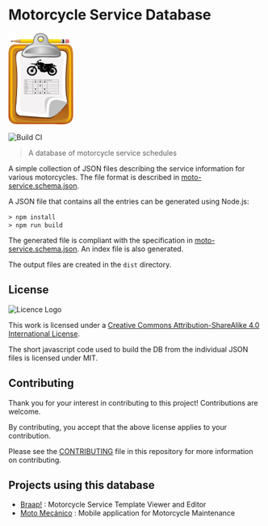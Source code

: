 # Motorcycle Service Database

![Motorcycle Service DB](logo/moto-service-db-small.png)

![Build CI](https://github.com/ramblenride/motorcycle-service-db/workflows/Build%20CI/badge.svg)

> A database of motorcycle service schedules

A simple collection of JSON files describing the service information for various motorcycles. The file format is described in [moto-service.schema.json](src/moto-service.schema.json).

A JSON file that contains all the entries can be generated using Node.js:

```shell
> npm install
> npm run build
```

The generated file is compliant with the specification in [moto-service.schema.json](src/moto-service.schema.json). An index file is also generated.

The output files are created in the ```dist``` directory.

## License

![Licence Logo](https://i.creativecommons.org/l/by-sa/4.0/88x31.png)

This work is licensed under a [Creative Commons Attribution-ShareAlike 4.0 International License](http://creativecommons.org/licenses/by-sa/4.0/).

The short javascript code used to build the DB from the individual JSON files is licensed under MIT.

## Contributing

Thank you for your interest in contributing to this project! Contributions are welcome.

By contributing, you accept that the above license applies to your contribution.

Please see the [CONTRIBUTING](CONTRIBUTING.md) file in this repository for more information on contributing.

## Projects using this database

* [Braap!](https://ramblenride.github.io/braap/) : Motorcycle Service Template Viewer and Editor
* [Moto Mecánico](https://github.com/ramblenride/moto-mecanico) : Mobile application for Motorcycle Maintenance
